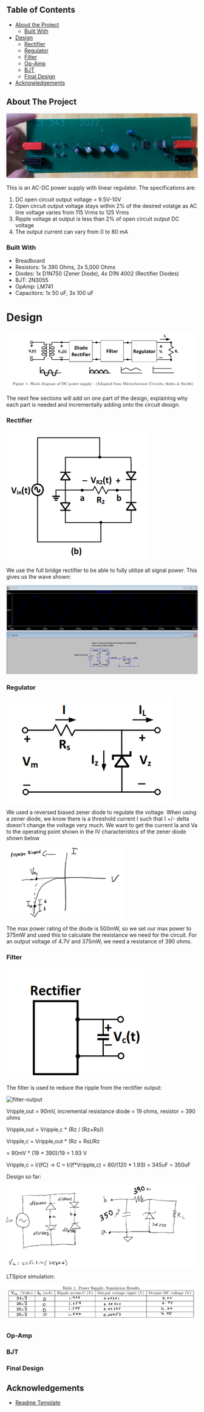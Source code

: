 <!-- TABLE OF CONTENTS -->
## Table of Contents

* [About the Project](#about-the-project)
  * [Built With](#built-with)
* [Design](#design)
  * [Rectifier](#rectifier)
  * [Regulator](#regulator)
  * [Filter](#filter)
  * [Op-Amp](#op-amp)
  * [BJT](#bjt)
  * [Final Design](#final-design)
* [Acknowledgements](#acknowledgements)



<!-- ABOUT THE PROJECT -->
## About The Project

![pwr-spply](pwr_spply_final.png)


This is an AC-DC power supply with linear regulator. The specifications are:

1) DC open circuit output voltage = 9.5V-10V
2) Open circuit output voltage stays within 2% of the desired volatge as AC line voltage varies from 115 Vrms to 125 Vrms
3) Ripple voltage at output is less than 2% of open circuit output DC voltage
4) The output current can vary from 0 to 80 mA


### Built With

* Breadboard
* Resistors: 1x 390 Ohms, 2x 5,000 Ohms
* Diodes: 1x D1N750 (Zener Diode), 4x D1N 4002 (Rectifier Diodes)
* BJT: 2N3055
* OpAmp: LM741
* Capacitors: 1x 50 uF, 3x 100 uF





# Design

![pwr-spply-block](power-supply-block.png)

The next few sections will add on one part of the design, explaining why each part is needed and incrementally adding onto the circuit design.

### Rectifier

![bridge-rectifier](full-bridge-rectifier.png)

We use the full bridge rectifier to be able to fully utilize all signal power.
This gives us the wave shown:

![bridge-rect-wave](bridge-rect-wave.png)

### Regulator

![regulator](regulator.png)

We used a reversed biased zener diode to regulate the voltage. 
When using a zener diode, we know there is a threshold current I such that I +/- delta doesn't change the voltage very much.
We want to get the current Ia and Va to the operating point shown in the IV characteristics of the zener diode shown below

![IV-zener](IV-zener.png)

The max power rating of the diode is 500mW, so we set our max power to 375mW and used this to calculate the resistance we need for the circuit.
For an output voltage of 4.7V and 375mW, we need a resistance of 390 ohms.

### Filter

![filter](filter.png)

The filter is used to reduce the ripple from the rectifier output:

![filter-output](filter-output.png)

Vripple,out = 90mV, incremental resistance diode = 19 ohms, resistor = 390 ohms

Vripple,out = Vripple,c * (Rz / (Rz+Rs))

Vripple,c = Vripple,out * (Rz + Rs)/Rz

= 90mV * (19 + 390)/19 = 1.93 V

Vripple,c = I/(fC) -> C = I/(f\*Vripple,c) = 80/(120 * 1.93) = 345uF ~ 350uF

Design so far:

![low-V-supply](low-V-supply.png)

LTSpice simulation:

![sim1](sim1.png)

### Op-Amp



### BJT


### Final Design



<!-- ACKNOWLEDGEMENTS -->
## Acknowledgements
* [Readme Template](https://github.com/othneildrew/Best-README-Template)




